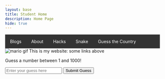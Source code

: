 ```yaml
---
layout: base
title: Student Home 
description: Home Page
hide: true
---
```


<ul>
  <li><a href="https://zachpeltz.github.io/zach_2025/blogs/">Blogs</a></li>
  <li><a href="https://zachpeltz.github.io/zach_2025/about/">About</a></li>
  <li><a href="https://zachpeltz.github.io/zach_2025/devops/hacks">Hacks</a></li>
  <li><a href="https://zachpeltz.github.io/zach_2025/snake/">Snake</a></li>
  <li><a href="https://zachpeltz.github.io/zach_2025/guessthecountry/">Guess the Country</a></li>
</ul>
<style>
ul {
  list-style-type: none;
  margin: 0;
  padding: 0;
  overflow: hidden;
  background-color: #333;
}
li {
  float: left;
}
li a {
  display: block;
  color: white;
  text-align: center;
  padding: 14px 16px;
  text-decoration: none;
}
li a:hover {
  background-color: #111;
}
</style>

<img src="https://media.tenor.com/xKJ0blGgIlQAAAAM/dance-happy.gif" alt="mario gif">
This is my website: some links above

<div id="game">
  <p>Guess a number between 1 and 1000!</p>
  <input type="number" id="guess" placeholder="Enter your guess here">
  <button onclick="checkGuess()">Submit Guess</button>
  <p id="result"></p>
</div>

<script>
  const randomNumber = Math.floor(Math.random() * 1000) + 1;
  let attempts = 0;

  function checkGuess() {
    const userGuess = parseInt(document.getElementById('guess').value);
    const result = document.getElementById('result');
    attempts++;
    
    if (userGuess === randomNumber) {
      result.textContent = `Congratulations! You guessed the number ${randomNumber} correctly in ${attempts} attempts.`;
    } else if (userGuess > randomNumber) {
      result.textContent = "Too high! Try again.";
    } else {
      result.textContent = "Too low! Try again.";
    }
  }
</script>